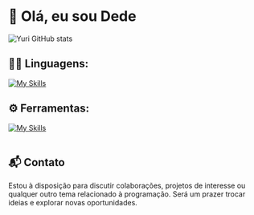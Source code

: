 # 👋 Olá, eu sou Dede

![Yuri GitHub stats](https://github-readme-stats.vercel.app/api?username=dedezxx&show_icons=true&theme=dark)

## 👨‍💻 Linguagens: 
[![My Skills](https://skillicons.dev/icons?i=html,css,js,ts,vite,react,solidjs,svelte,lua,bun,tailwind,bots,sass)](https://skillicons.dev)

## ⚙️ Ferramentas:
[![My Skills](https://skillicons.dev/icons?i=git,github,vscode,figma,discord)](https://skillicons.dev)<br><br>

## 📬 Contato
Estou à disposição para discutir colaborações, projetos de interesse ou qualquer outro tema relacionado à programação. Será um prazer trocar ideias e explorar novas oportunidades. 
